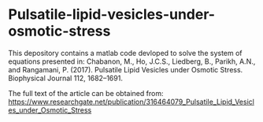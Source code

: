 # Pulsatile-lipid-vesicles-under-osmotic-stress

This depository contains a matlab code devloped to solve the system of equations presented in:
Chabanon, M., Ho, J.C.S., Liedberg, B., Parikh, A.N., and Rangamani, P. (2017). Pulsatile Lipid Vesicles under Osmotic Stress. Biophysical Journal 112, 1682–1691.

The full text of the article can be obtained from:
https://www.researchgate.net/publication/316464079_Pulsatile_Lipid_Vesicles_under_Osmotic_Stress
